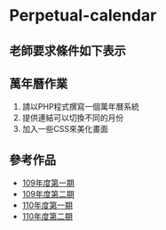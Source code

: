 # Perpetual-calendar
## 老師要求條件如下表示
## 萬年曆作業
1. 請以PHP程式撰寫一個萬年曆系統
2. 提供連結可以切換不同的月份
3. 加入一些CSS來美化畫面

## 參考作品
* [109年度第一期](http://220.128.133.15/mackliu/10901)
* [109年度第二期](http://220.128.133.15/mackliu/10902)
* [110年度第一期](http://220.128.133.15/mackliu/11001)
* [110年度第二期](http://220.128.133.15/mackliu/11002)
